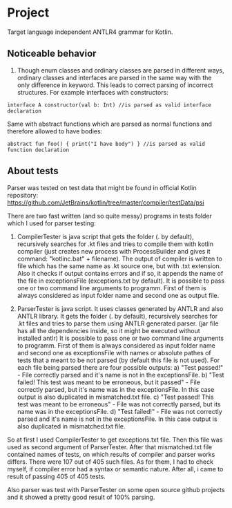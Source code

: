 # Project
Target language independent ANTLR4 grammar for Kotlin.

## Noticeable behavior
1. Though enum classes and ordinary classes are parsed in different ways, ordinary classes and interfaces are parsed in the same way with the only difference in keyword. This leads to correct parsing of incorrect structures. For example interfaces with constructors:
```
interface A constructor(val b: Int) //is parsed as valid interface declaration
```
Same with abstract functions which are parsed as normal functions and therefore allowed to have bodies:
```
abstract fun foo() { print("I have body") } //is parsed as valid function declaration
```

## About tests
Parser was tested on test data that might be found in official Kotlin repository: https://github.com/JetBrains/kotlin/tree/master/compiler/testData/psi

There are two fast written (and so quite messy) programs in tests folder which I used for parser testing:
1. CompilerTester is java script that gets the folder (. by default), recursively searches for .kt files and tries to compile them with kotlin compiler (just creates new process with ProcessBuilder and gives it command: "kotlinc.bat" + filename). The output of compiler is written to file which has the same name as .kt source one, but with .txt extension. Also it checks if output contains errors and if so, it appends the name of the file in exceptionsFile (exceptions.txt by default).
   It is possible to pass one or two command line arguments to programm. First of them is always considered as input folder name and second one as output file.
   
2. ParserTester is java script. It uses classes generated by ANTLR and also ANTLR library. It gets the folder (. by default), recursively searches for .kt files and tries to parse them using ANTLR generated parser. (jar file has all the dependencies inside, so it might be executed without installed antlr)
   It is possible to pass one or two command line arguments to programm. First of them is always considered as input folder name and second one as exceptionsFile with names or absolute pathes of tests that a meant to be not parsed (by default this file is not used).
   For each file being parsed there are four possible outputs:
   a) "Test passed!" - File correctly parsed and it's name is not in the exceptionsFile.
   b) "Test failed! This test was meant to be erroneous, but it passed" - File correctly parsed, but it's name was in the exceptionsFile. In this case output is also duplicated in mismatched.txt file.
   c) "Test passed! This test was meant to be erroneous" - File was not correctly parsed, but its name was in the exceptionsFile.
   d) "Test failed!" - File was not correctly parsed and it's name is not in the exceptionsFile. In this case output is also duplicated in mismatched.txt file.

So at first I used CompilerTester to get exceptions.txt file. Then this file was used as second argument of ParserTester. After that mismatched.txt file contained names of tests, on which results of compiler and parser works differs. There were 107 out of 405 such files. As for them, I had to check myself, if compiler error had a syntax or semantic nature. After all, i came to result of passing 405 of 405 tests.

Also parser was test with ParserTester on some open source github projects and it showed a pretty good result of 100% parsing.
